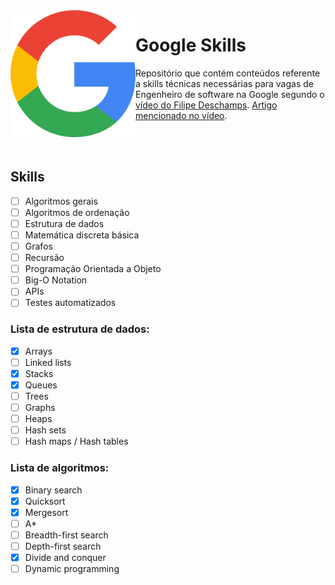 <img src="./google-logo.png" width="200" height="203" align="left">

# Google Skills

Repositório que contém conteúdos referente a skills técnicas necessárias para vagas de Engenheiro de software na Google segundo o [vídeo do Filipe Deschamps](https://www.youtube.com/watch?v=8I86WmxdzzA). [Artigo mencionado no vídeo](https://www.educative.io/blog/google-coding-interview).

<br/>
<br />

## Skills

- [ ] Algoritmos gerais
- [ ] Algoritmos de ordenação
- [ ] Estrutura de dados
- [ ] Matemática discreta básica
- [ ] Grafos
- [ ] Recursão
- [ ] Programação Orientada a Objeto
- [ ] Big-O Notation
- [ ] APIs
- [ ] Testes automatizados

### Lista de estrutura de dados:

- [x] Arrays
- [ ] Linked lists
- [x] Stacks
- [x] Queues
- [ ] Trees
- [ ] Graphs
- [ ] Heaps
- [ ] Hash sets
- [ ] Hash maps / Hash tables

### Lista de algoritmos:

- [x] Binary search
- [x] Quicksort
- [x] Mergesort
- [ ] A*
- [ ] Breadth-first search
- [ ] Depth-first search
- [x] Divide and conquer​
- [ ] Dynamic programming
